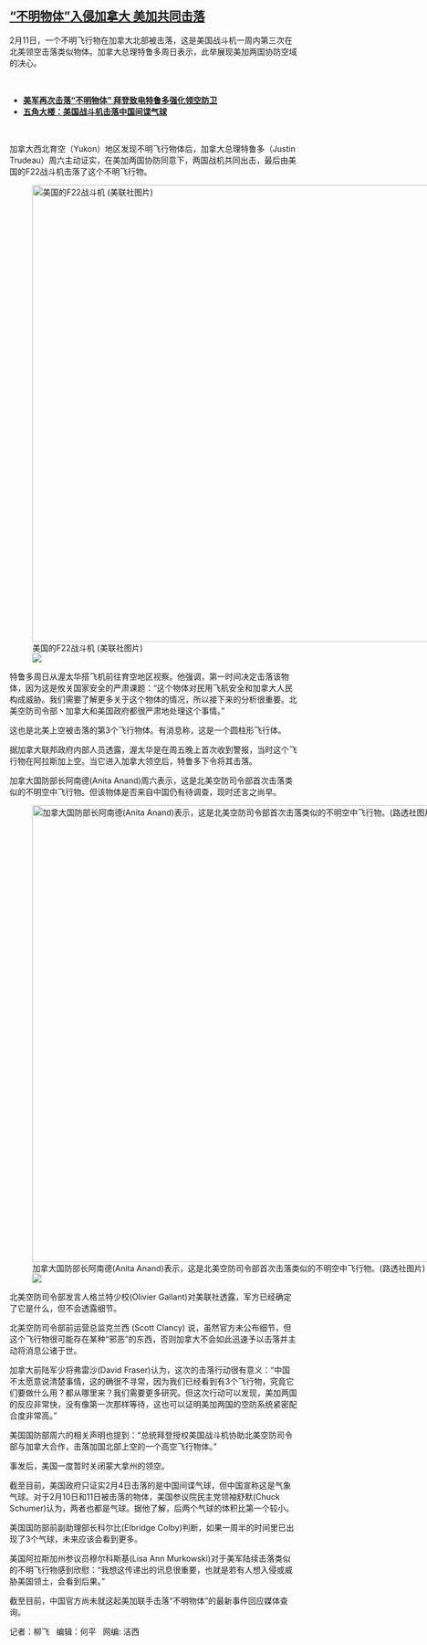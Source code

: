 <!--1676235180000-->
[“不明物体”入侵加拿大  美加共同击落](https://www.rfa.org/mandarin/yataibaodao/junshiwaijiao/lf-02122023154030.html)
------

<p>2月11日，一个不明飞行物在加拿大北部被击落，这是美国战斗机一周内第三次在北美领空击落类似物体。加拿大总理特鲁多周日表示，此举展现美加两国协防空域的决心。</p><p><span class="result-title"> </span></p><ul><li><strong><a href="https://www.rfa.org/mandarin/Xinwen/1-02122023083449.html">美军再次击落“不明物体” 拜登致电特鲁多强化领空防卫</a></strong></li><li><strong><a href="https://www.rfa.org/mandarin/Xinwen/6-02042023155339.html">五角大楼：美国战斗机击落中国间谍气球</a></strong></li></ul><p><span class="result-title"> </span></p><p>加拿大西北育空（Yukon）地区发现不明飞行物体后，加拿大总理特鲁多（Justin Trudeau）周六主动证实，在美加两国协防同意下，两国战机共同出击，最后由美国的F22战斗机击落了这个不明飞行物。</p><p><figure class="image-richtext image-inline captioned" style="width:1200px;"><img alt="美国的F22战斗机 (美联社图片)" height="800" src="https://www.rfa.org/mandarin/yataibaodao/junshiwaijiao/lf-02122023154030.html/ap23038093234038.jpg/@@images/d3f04ef9-fafd-4540-977f-7bde463b6b06.jpeg" title="AP23038093234038.jpg" width="1200"/><figcaption class="image-caption">美国的F22战斗机 (美联社图片)</figcaption><small></small><div id="zoomattribute"><a data-caption="美国的F22战斗机 (美联社图片)" data-fancybox="" href="https://www.rfa.org/mandarin/yataibaodao/junshiwaijiao/lf-02122023154030.html/ap23038093234038.jpg" id="single_image" title="美国的F22战斗机 (美联社图片)"><img src="/++plone++rfa-resources/img/icon-zoom.png"/></a></div></figure></p><p>特鲁多周日从渥太华搭飞机前往育空地区视察。他强调，第一时间决定击落该物体，因为这是攸关国家安全的严肃课题：“这个物体对民用飞航安全和加拿大人民构成威胁。我们需要了解更多关于这个物体的情况，所以接下来的分析很重要。北美空防司令部丶加拿大和美国政府都很严肃地处理这个事情。”</p><p>这也是北美上空被击落的第3个飞行物体。有消息称，这是一个圆柱形飞行体。</p><p>据加拿大联邦政府内部人员透露，渥太华是在周五晚上首次收到警报，当时这个飞行物在阿拉斯加上空。当它进入加拿大领空后，特鲁多下令将其击落。</p><p>加拿大国防部长阿南德(Anita Anand)周六表示，这是北美空防司令部首次击落类似的不明空中飞行物。但该物体是否来自中国仍有待调查，现时还言之尚早。</p><p><figure class="image-richtext image-inline captioned" style="width:1200px;"><img alt="加拿大国防部长阿南德(Anita Anand)表示，这是北美空防司令部首次击落类似的不明空中飞行物。(路透社图片)" height="800" src="https://www.rfa.org/mandarin/yataibaodao/junshiwaijiao/lf-02122023154030.html/anita_anand_april_2022_-cropped.jpg/@@images/957bb867-681d-4d1c-a443-bb92069f4314.jpeg" title="Anita_Anand_April_2022_(cropped).jpg" width="1200"/><figcaption class="image-caption">加拿大国防部长阿南德(Anita Anand)表示，这是北美空防司令部首次击落类似的不明空中飞行物。(路透社图片)</figcaption><small></small><div id="zoomattribute"><a data-caption="加拿大国防部长阿南德(Anita Anand)表示，这是北美空防司令部首次击落类似的不明空中飞行物。(路透社图片)" data-fancybox="" href="https://www.rfa.org/mandarin/yataibaodao/junshiwaijiao/lf-02122023154030.html/anita_anand_april_2022_-cropped.jpg" id="single_image" title="加拿大国防部长阿南德(Anita Anand)表示，这是北美空防司令部首次击落类似的不明空中飞行物。(路透社图片)"><img src="/++plone++rfa-resources/img/icon-zoom.png"/></a></div></figure></p><p>北美空防司令部发言人格兰特少校(Olivier Gallant)对美联社透露，军方已经确定了它是什么，但不会透露细节。</p><p>北美空防司令部前运营总监克兰西 (Scott Clancy) 说，虽然官方未公布细节，但这个飞行物很可能存在某种“邪恶”的东西，否则加拿大不会如此迅速予以击落并主动将消息公诸于世。</p><p>加拿大前陆军少将弗雷沙(David Fraser)认为，这次的击落行动很有意义：“中国不太愿意说清楚事情，这的确很不寻常，因为我们已经看到有3个飞行物，究竟它们要做什么用？都从哪里来？我们需要更多研究。但这次行动可以发现，美加两国的反应非常快，没有像第一次那样等待，这也可以证明美加两国的空防系统紧密配合度非常高。”</p><p>美国国防部周六的相关声明也提到：“总统拜登授权美国战斗机协助北美空防司令部与加拿大合作，击落加国北部上空的一个高空飞行物体。”</p><p>事发后，美国一度暂时关闭蒙大拿州的领空。</p><p>截至目前，美国政府只证实2月4日击落的是中国间谍气球，但中国宣称这是气象气球。对于2月10日和11日被击落的物体，美国参议院民主党领袖舒默(Chuck Schumer)认为，两者也都是气球。据他了解，后两个气球的体积比第一个较小。</p><p>美国国防部前副助理部长科尔比(Elbridge Colby)判断，如果一周半的时间里已出现了3个气球，未来应该会看到更多。</p><p>美国阿拉斯加州参议员穆尔科斯基(Lisa Ann Murkowski)对于美军陆续击落类似的不明飞行物感到欣慰：“我想这传递出的讯息很重要，也就是若有人想入侵或威胁美国领土，会看到后果。”</p><p>截至目前，中国官方尚未就这起美加联手击落“不明物体”的最新事件回应媒体查询。</p><p>记者：柳飞   编辑：何平   网编: 洁西</p>
